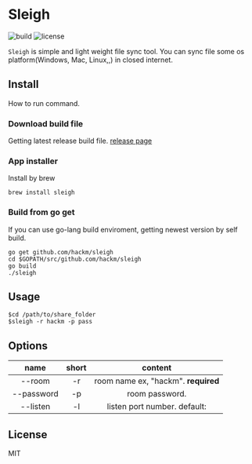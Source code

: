 # Sleigh

![build](https://travis-ci.org/hackm/sleigh.svg?branch=master) ![license](https://camo.githubusercontent.com/9e700fcd5dd47fa817872997918e8f741b9c4403/687474703a2f2f622e7265706c2e63612f76312f4c6963656e73652d4d49542d7265642e706e67)

`Sleigh` is simple and light weight file sync tool.
You can sync file some os platform(Windows, Mac, Linux,,) in closed internet.

## Install

How to run command.

### Download build file

Getting latest release build file.
[release page](https://github.com/hackm/sleigh/releases)

### App installer

Install by brew

```
brew install sleigh
```

### Build from go get

If you can use go-lang build enviroment, getting newest version by self build.

```
go get github.com/hackm/sleigh
cd $GOPATH/src/github.com/hackm/sleigh
go build
./sleigh
```

## Usage

```
$cd /path/to/share_folder
$sleigh -r hackm -p pass
```

## Options

| name | short | content |
|:----:|:----:|:-------:|
| --room | -r | room name ex, "hackm". **required** |
| --password | -p | room password. |
| --listen | -l | listen port number. default:  |

## License

MIT